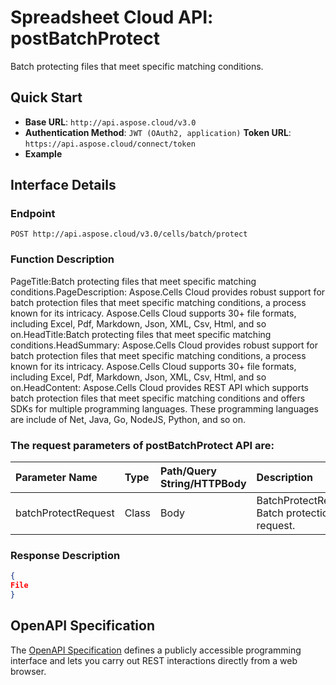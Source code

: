 # **Spreadsheet Cloud API: postBatchProtect**

Batch protecting files that meet specific matching conditions. 


## **Quick Start**

- **Base URL**: `http://api.aspose.cloud/v3.0`
- **Authentication Method**: `JWT (OAuth2, application)`  **Token URL**: `https://api.aspose.cloud/connect/token`
- **Example** 

## **Interface Details**

### **Endpoint** 

```
POST http://api.aspose.cloud/v3.0/cells/batch/protect
```
### **Function Description**
PageTitle:Batch protecting files that meet specific matching conditions.PageDescription: Aspose.Cells Cloud provides robust support for batch protection files that meet specific matching conditions, a process known for its intricacy. Aspose.Cells Cloud supports 30+ file formats, including Excel, Pdf, Markdown, Json, XML, Csv, Html, and so on.HeadTitle:Batch protecting files that meet specific matching conditions.HeadSummary: Aspose.Cells Cloud provides robust support for batch protection files that meet specific matching conditions, a process known for its intricacy. Aspose.Cells Cloud supports 30+ file formats, including Excel, Pdf, Markdown, Json, XML, Csv, Html, and so on.HeadContent: Aspose.Cells Cloud provides  REST API which supports batch protection files that meet specific matching conditions and offers SDKs for multiple programming languages. These programming languages are include of Net, Java, Go, NodeJS, Python, and so on.

### The request parameters of **postBatchProtect** API are: 

| Parameter Name | Type | Path/Query String/HTTPBody | Description | 
| :- | :- | :- |:- | 
|batchProtectRequest|Class|Body|BatchProtectRequest Batch protection file request.  |

### **Response Description**
```json
{
File
}
```


## OpenAPI Specification

The [OpenAPI Specification](https://reference.aspose.cloud/cells/#/BatchController/PostBatchProtect) defines a publicly accessible programming interface and lets you carry out REST interactions directly from a web browser.


